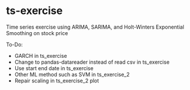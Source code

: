 # ts-exercise
Time series exercise using ARIMA, SARIMA, and Holt-Winters Exponential Smoothing on stock price

To-Do:

- GARCH in ts_exercise
- Change to pandas-datareader instead of read csv in ts_exercise
- Use start end date in ts_exercise
- Other ML method such as SVM in ts_exercise_2
- Repair scaling in ts_exercise_2 plot
